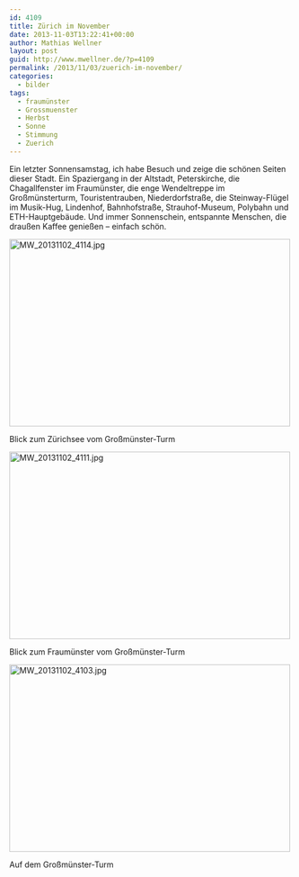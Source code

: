 ```yaml
---
id: 4109
title: Zürich im November
date: 2013-11-03T13:22:41+00:00
author: Mathias Wellner
layout: post
guid: http://www.mwellner.de/?p=4109
permalink: /2013/11/03/zuerich-im-november/
categories:
  - bilder
tags:
  - fraumünster
  - Grossmuenster
  - Herbst
  - Sonne
  - Stimmung
  - Zuerich
---
```

Ein letzter Sonnensamstag, ich habe Besuch und zeige die schönen Seiten dieser Stadt. Ein Spaziergang in der Altstadt, Peterskirche, die Chagallfenster im Fraumünster, die enge Wendeltreppe im Großmünsterturm, Touristentrauben, Niederdorfstraße, die Steinway-Flügel im Musik-Hug, Lindenhof, Bahnhofstraße, Strauhof-Museum, Polybahn und ETH-Hauptgebäude. Und immer Sonnenschein, entspannte Menschen, die draußen Kaffee genießen &ndash; einfach schön. 

<div style="width: 510px" class="wp-caption aligncenter">
  <a href="http://www.flickr.com/photos/mwellner/10643318116/" title="MW_20131102_4114.jpg by mwellner, on Flickr"><img src="http://farm4.staticflickr.com/3807/10643318116_0738b8d09b.jpg" width="500" height="333" alt="MW_20131102_4114.jpg" /></a>
  
  <p class="wp-caption-text">
    Blick zum Zürichsee vom Großmünster-Turm<br />
  </p>
</div>

<div style="width: 510px" class="wp-caption aligncenter">
  <a href="http://www.flickr.com/photos/mwellner/10643509143/" title="MW_20131102_4111.jpg by mwellner, on Flickr"><img src="http://farm3.staticflickr.com/2840/10643509143_d0c7ab42b9.jpg" width="500" height="333" alt="MW_20131102_4111.jpg" /></a>
  
  <p class="wp-caption-text">
    Blick zum Fraumünster vom Großmünster-Turm<br />
  </p>
</div>

<div style="width: 510px" class="wp-caption aligncenter">
  <a href="http://www.flickr.com/photos/mwellner/10643266364/" title="MW_20131102_4103.jpg by mwellner, on Flickr"><img src="http://farm8.staticflickr.com/7456/10643266364_0302e0a764.jpg" width="500" height="333" alt="MW_20131102_4103.jpg" /></a>
  
  <p class="wp-caption-text">
    Auf dem Großmünster-Turm<br />
  </p>
</div>